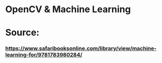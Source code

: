 # OpenCV & Machine Learning
# Source: 
### https://www.safaribooksonline.com/library/view/machine-learning-for/9781783980284/
